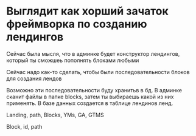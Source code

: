 # Выглядит как хорший зачаток фреймворка по созданию лендингов

Сейчас была мысля, что в админке будет конструктор лендингов, который ты сможшеь пополнять блоками любыми

Сейчас надо как-то сделать, чтобы были последовательности блоков для создания лендов

Возможно эти последовательности буду хранитьв в бд. В админке сканит файлы в папке blocks, затем ты выбираешь какой из них применять. В базе данных создается в таблице лендинов ленд.

Landing, path, Blocks, YMs, GA, GTMS

Block, id, path

